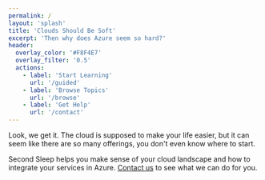 ```yaml
---
permalink: /
layout: 'splash'
title: 'Clouds Should Be Soft'
excerpt: 'Then why does Azure seem so hard?'
header:
  overlay_color: '#F8F4E7'
  overlay_filter: '0.5'
  actions:
    - label: 'Start Learning'
      url: '/guided'
    - label: 'Browse Topics'
      url: '/browse'
    - label: 'Get Help'
      url: '/contact'
---
```

Look, we get it. The cloud is supposed to make your life easier, but it can seem like there are so many offerings, you don't even know where to start.

Second Sleep helps you make sense of your cloud landscape and how to integrate your services in Azure. [Contact us](/contact) to see what we can do for you.